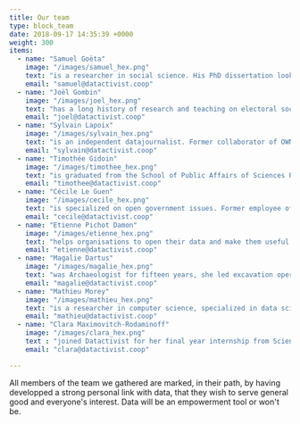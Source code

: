 ```yaml
---
title: Our team
type: block_team
date: 2018-09-17 14:35:39 +0000
weight: 300
items:
  - name: "Samuel Goëta"
    image: "/images/samuel_hex.png"
    text: "is a researcher in social science. His PhD dissertation looks at the hidden aspects of the emergence of the open data movement. A founding member of Open Knowledge France, he is a major contributor to the School of Data and Open Data Index projects."
    email: "samuel@datactivist.coop"
  - name: "Joël Gombin"
    image: "/images/joel_hex.png"
    text: "has a long history of research and teaching on electoral sociology, that enabled him to acquire strong skills in data science. As Datactivist's manager, he has significant project management experience, for both public and private clients."
    email: "joel@datactivist.coop"
  - name: "Sylvain Lapoix"
    image: "/images/sylvain_hex.png"
    text: "is an independent datajournalist. Former collaborator of OWNI, co-author of the program #Datagueule (France Television), he cherishes open data and defends the open source philosophy. Padawan in R and in Python, he trains journalists and civil society stakeholders in France and in French-speaking countries in Africa."
    email: "sylvain@datactivist.coop"
  - name: "Timothée Gidoin"
    image: "/images/timothee_hex.png"
    text: "is graduated from the School of Public Affairs of Sciences Po Paris and Edhec. He is convinced of the importance of data in the public debate, he is passionate about fact-checking and has recently invested in an entrepreneurial project to fight against fake news."
    email: "timothee@datactivist.coop"
  - name: "Cécile Le Guen"
    image: "/images/cecile_hex.png"
    text: "is specialized on open government issues. Former employee of Open Knowledge International, she has traveled the world to meet open data communities and will continue to do so at Datactivist, especially with the Support Program for Open Governments in French-speaking Africa."
    email: "cecile@datactivist.coop"
  - name: "Etienne Pichot Damon"
    image: "/images/etienne_hex.png"
    text: "helps organisations to open their data and make them useful. He was in charge of the open data program for the metropolis of Lille (France). He worked with developers, startups, transportation experts and citizens to build partnerships and services with open or shared data."
    email: "etienne@datactivist.coop"
  - name: "Magalie Dartus"
    image: "/images/magalie_hex.png"
    text: "was Archaeologist for fifteen years, she led excavation operations in France and abroad before returning to geomatics. Her professional interests lead her now towards open data and team animation. She has a special predilection for free mapping and crowdsourcing."
    email: "magalie@datactivist.coop"
  - name: "Mathieu Morey"
    image: "/images/mathieu_hex.png"
    text: "is a researcher in computer science, specialized in data science and machine learning. He develops methods and tools to improve the discoverability and quality of open data, for the benefit of producers and re-users."
    email: "mathieu@datactivist.coop"
  - name: "Clara Maximovitch-Rodaminoff"
    image: "/images/clara_hex.png"
    text : "joined Datactivist for her final year internship from Sciences Po. During her studies in the Master's program Governing the Large Metropolis, she discovered the stakes of open data that she now explores further through her work on the digital transformation of urban services and the transition to e-procurement."
    email: "clara@datactivist.coop"

---
```


All members of the team we gathered are marked, in their path, by having developped a strong personal link with data, that they wish to serve general good and everyone's interest. Data will be an empowerment tool or won't be. 
